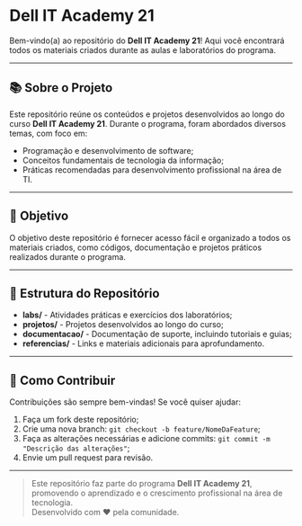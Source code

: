 # Dell IT Academy 21

Bem-vindo(a) ao repositório do **Dell IT Academy 21**! Aqui você encontrará todos os materiais criados durante as aulas e laboratórios do programa.

---

## 📚 Sobre o Projeto

Este repositório reúne os conteúdos e projetos desenvolvidos ao longo do curso **Dell IT Academy 21**. Durante o programa, foram abordados diversos temas, com foco em:

- Programação e desenvolvimento de software;
- Conceitos fundamentais de tecnologia da informação;
- Práticas recomendadas para desenvolvimento profissional na área de TI.

---

## 🚀 Objetivo

O objetivo deste repositório é fornecer acesso fácil e organizado a todos os materiais criados, como códigos, documentação e projetos práticos realizados durante o programa.

---

## 📂 Estrutura do Repositório

- **labs/** - Atividades práticas e exercícios dos laboratórios;
- **projetos/** - Projetos desenvolvidos ao longo do curso;
- **documentacao/** - Documentação de suporte, incluindo tutoriais e guias;
- **referencias/** - Links e materiais adicionais para aprofundamento.

---

## 🔗 Como Contribuir

Contribuições são sempre bem-vindas! Se você quiser ajudar:

1. Faça um fork deste repositório;
2. Crie uma nova branch: `git checkout -b feature/NomeDaFeature`;
3. Faça as alterações necessárias e adicione commits: `git commit -m "Descrição das alterações"`;
4. Envie um pull request para revisão.

---

> Este repositório faz parte do programa **Dell IT Academy 21**, promovendo o aprendizado e o crescimento profissional na área de tecnologia.  
Desenvolvido com ❤️ pela comunidade.

